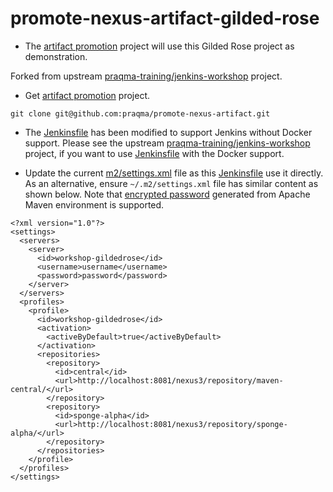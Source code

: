 # promote-nexus-artifact-gilded-rose

* The [artifact promotion](https://github.com/praqma/promote-nexus-artifact) project will use this Gilded Rose project as demonstration.

Forked from upstream [praqma-training/jenkins-workshop](https://github.com/praqma-training/jenkins-workshop) project.

* Get [artifact promotion](https://github.com/praqma/promote-nexus-artifact) project.

```
git clone git@github.com:praqma/promote-nexus-artifact.git
```

* The [Jenkinsfile](Jenkinsfile) has been modified to support Jenkins without Docker support. Please see the upstream [praqma-training/jenkins-workshop](https://github.com/praqma-training/jenkins-workshop) project, if you want to use [Jenkinsfile](Jenkinsfile) with the Docker support.

* Update the current [m2/settings.xml](m2/settings.xml) file as this [Jenkinsfile](Jenkinsfile) use it directly. As an alternative, ensure `~/.m2/settings.xml` file has similar content as shown below. Note that [encrypted password](https://maven.apache.org/guides/mini/guide-encryption.html) generated from Apache Maven environment is supported.

```
<?xml version="1.0"?>
<settings>
  <servers>
    <server>
      <id>workshop-gildedrose</id>
      <username>username</username>
      <password>password</password>
    </server>
  </servers>
  <profiles>
    <profile>
      <id>workshop-gildedrose</id>
      <activation>
        <activeByDefault>true</activeByDefault>
      </activation>
      <repositories>
        <repository>
          <id>central</id>
          <url>http://localhost:8081/nexus3/repository/maven-central/</url>
        </repository>
        <repository>
          <id>sponge-alpha</id>
          <url>http://localhost:8081/nexus3/repository/sponge-alpha/</url>
        </repository>
      </repositories>
    </profile>
  </profiles>
</settings>
```
